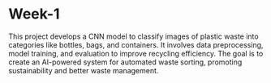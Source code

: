 # Week-1
This project develops a CNN model to classify images of plastic waste into categories like bottles, bags, and containers. It involves data preprocessing, model training, and evaluation to improve recycling efficiency. The goal is to create an AI-powered system for automated waste sorting, promoting sustainability and better waste management.
